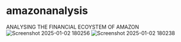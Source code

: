 # amazonanalysis
ANALYSING THE FINANCIAL ECOYSTEM OF AMAZON
![Screenshot 2025-01-02 180256](https://github.com/user-attachments/assets/38bdbd72-dd9d-4a6d-9423-3bdfa05a05a5)
![Screenshot 2025-01-02 180238](https://github.com/user-attachments/assets/15661fd2-eb54-43f5-b7d5-614634e990ee)
